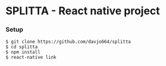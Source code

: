 # SPLITTA - React native project

### Setup

```
$ git clone https://github.com/davjo664/splitta
$ cd splitta
$ npm install
$ react-native link

```